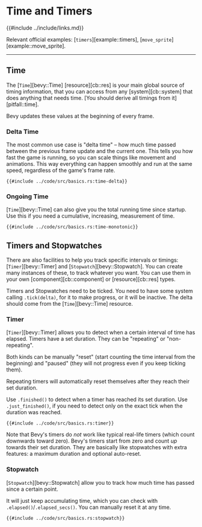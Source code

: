 # Time and Timers

{{#include ../include/links.md}}

Relevant official examples:
[`timers`][example::timers],
[`move_sprite`][example::move_sprite].

---

## Time

The [`Time`][bevy::Time] [resource][cb::res] is your main global source
of timing information, that you can access from any [system][cb::system]
that does anything that needs time. [You should derive all timings from
it][pitfall::time].

Bevy updates these values at the beginning of every frame.

### Delta Time

The most common use case is "delta time" – how much time passed between
the previous frame update and the current one. This tells you how fast the
game is running, so you can scale things like movement and animations. This
way everything can happen smoothly and run at the same speed, regardless of
the game's frame rate.

```rust,no_run,noplayground
{{#include ../code/src/basics.rs:time-delta}}
```

### Ongoing Time

[`Time`][bevy::Time] can also give you the total running time since startup.
Use this if you need a cumulative, increasing, measurement of time.

```rust,no_run,noplayground
{{#include ../code/src/basics.rs:time-monotonic}}
```

## Timers and Stopwatches

There are also facilities to help you track specific intervals or timings:
[`Timer`][bevy::Timer] and [`Stopwatch`][bevy::Stopwatch]. You can create
many instances of these, to track whatever you want. You can use them in
your own [component][cb::component] or [resource][cb::res] types.

Timers and Stopwatches need to be ticked. You need to have some system
calling `.tick(delta)`, for it to make progress, or it will be inactive.
The delta should come from the [`Time`][bevy::Time] resource.

### Timer

[`Timer`][bevy::Timer] allows you to detect when a certain interval of time
has elapsed. Timers have a set duration. They can be "repeating" or
"non-repeating".

Both kinds can be manually "reset" (start counting the time interval from the
beginning) and "paused" (they will not progress even if you keep ticking them).

Repeating timers will automatically reset themselves after they reach their
set duration.

Use `.finished()` to detect when a timer has reached its set duration. Use
`.just_finished()`, if you need to detect only on the exact tick when the
duration was reached.

```rust,no_run,noplayground
{{#include ../code/src/basics.rs:timer}}
```

Note that Bevy's timers do *not* work like typical real-life timers (which
count downwards toward zero). Bevy's timers start from zero and count *up*
towards their set duration. They are basically like stopwatches with extra
features: a maximum duration and optional auto-reset.

### Stopwatch

[`Stopwatch`][bevy::Stopwatch] allow you to track how much time has passed
since a certain point.

It will just keep accumulating time, which you can check with
`.elapsed()`/`.elapsed_secs()`. You can manually reset it at any time.

```rust,no_run,noplayground
{{#include ../code/src/basics.rs:stopwatch}}
```
